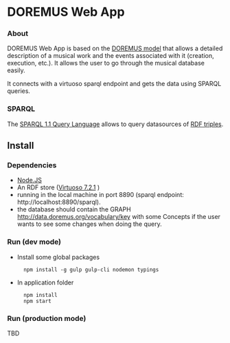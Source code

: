 # DOREMUS Web App

### About
DOREMUS Web App is based on the [DOREMUS model][1] that allows a detailed description of a musical work and the events associated with it (creation, execution, etc.). It allows the user to go through the musical database easily.

It connects with a virtuoso sparql endpoint and gets the data using SPARQL queries.

### SPARQL
The [SPARQL 1.1 Query Language][2] allows to query datasources of [RDF triples][3].


## Install
### Dependencies

- [Node.JS](https://nodejs.org/en/)
- An RDF store ([Virtuoso 7.2.1](http://www.openlinksw.com)
)
 - running in the local machine in port 8890 (sparql endpoint: http://localhost:8890/sparql).
 - the database should contain the GRAPH <http://data.doremus.org/vocabulary/key> with some Concepts if the user wants to see some changes when doing the query.

### Run (dev mode)
- Install some global packages

        npm install -g gulp gulp-cli nodemon typings

- In application folder

        npm install
        npm start

### Run (production mode)
 TBD

[1]: https://drive.google.com/file/d/0B_nxZpGQv9GKZmpKRGl2dmRENGc/view
[2]: https://www.w3.org/TR/sparql11-query/
[3]: https://www.w3.org/TR/rdf11-concepts/
